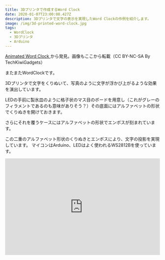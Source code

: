 ```yaml
---
title: 3Dプリンタで作成するWord Clock
date: 2020-01-07T23:00:08.427Z
description: 3Dプリンタで文字の表示を実現したWord Clockの作例を紹介します。
image: /img/3d-printed-word-clock.jpg
tags:
  - WordClock
  - 3Dプリンタ
  - Arduino
---
```

[Animated Word Clock](https://www.instructables.com/id/Matrix-Word-Clock/)から発見。画像もここから転載（CC BY-NC-SA By TechKiwiGadgets）

またまたWordClockです。

3Dプリンタで文字をくりぬいて、写真のように文字が浮かび上がるような効果を演出しています。

LEDの手前に製氷皿のように格子状のマス目のボードを用意し（これがグレーのフィラメントであるのも意味がありそう？）その底面にはアルファベットの形状でくりぬきを開けておきます。

さらにそれを覆うケースにはアルファベットの形状でエンボスが刻まれています。

この二重のアルファベット形状のくりぬきとエンボスにより、文字の投影を実現しています。
マイコンはArduino、LEDはよく使われるWS2812Bを使っています。

<iframe width="100%" height="315" src="https://www.youtube.com/embed/_8R0CA6hrJg" frameborder="0" allow="accelerometer; autoplay; encrypted-media; gyroscope; picture-in-picture" allowfullscreen></iframe>
